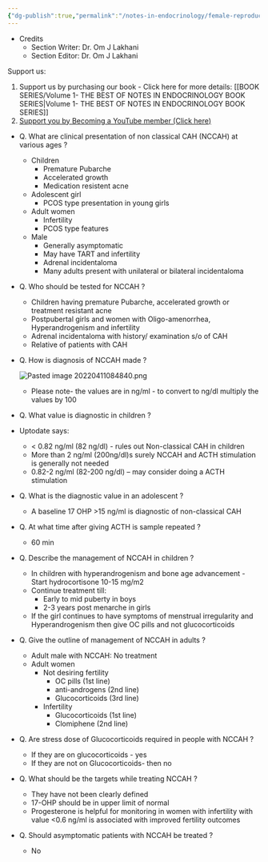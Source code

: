 ```yaml
---
{"dg-publish":true,"permalink":"/notes-in-endocrinology/female-reproductive-endocrinology/non-classical-cah/"}
---
```


- Credits
	- Section Writer: Dr. Om J Lakhani
	- Section Editor: Dr. Om J Lakhani

Support us:
1. Support us by purchasing our book - Click here for more details: [[BOOK SERIES/Volume 1- THE BEST OF NOTES IN ENDOCRINOLOGY BOOK SERIES\|Volume 1- THE BEST OF NOTES IN ENDOCRINOLOGY BOOK SERIES]]
2. [Support you by Becoming a YouTube member (Click here)](https://www.youtube.com/channel/UC6zQSf7dLDqfQOeM4mNUBTQ/join)
 


- Q. What are clinical presentation of non classical CAH (NCCAH) at various ages ? 
    - Children 
        - Premature Pubarche
        - Accelerated growth
        - Medication resistent acne 
    - Adolescent girl 
        - PCOS type presentation in young girls
    - Adult women 
        - Infertility
        - PCOS type features  
    - Male 
        - Generally asymptomatic
        - May have TART and infertility 
        - Adrenal incidentaloma
        - Many adults present with unilateral or bilateral incidentaloma 


- Q. Who should be tested for NCCAH ? 
    - Children having premature Pubarche, accelerated growth or treatment resistant acne
    - Postpubertal girls and women with Oligo-amenorrhea, Hyperandrogenism and infertility
    - Adrenal incidentaloma with history/ examination s/o of CAH 
    - Relative of patients with CAH 


- Q. How is diagnosis of NCCAH made ? 
    
	![Pasted image 20220411084840.png](/img/user/attachments/Pasted%20image%2020220411084840.png)
   
   
    - Please note- the values are in ng/ml - to convert to ng/dl multiply the values by 100


- Q. What value is diagnostic in children  ?
- Uptodate says:
    - < 0.82 ng/ml (82 ng/dl) - rules out Non-classical CAH in children
    - More than 2 ng/ml (200ng/dl)s surely NCCAH and ACTH stimulation is generally not needed 
    - 0.82-2 ng/ml (82-200 ng/dl) – may consider doing a ACTH stimulation 


- Q. What is the diagnostic value in an adolescent ?
    - A baseline 17 OHP >15 ng/ml is diagnostic of non-classical CAH


- Q. At what time after giving ACTH is sample repeated ? 
    - 60 min 


- Q. Describe the management of NCCAH in children ? 
    - In children with hyperandrogenism and bone age advancement  -Start hydrocortisone 10-15 mg/m2 
    - Continue treatment till:
        - Early to mid puberty in boys
        - 2-3 years post menarche in girls
    - If the girl continues to have symptoms of menstrual irregularity and Hyperandrogenism  then give OC pills and not glucocorticoids


- Q. Give the outline of management of NCCAH in adults ? 
    - Adult male with NCCAH:  No treatment
    - Adult women
        - Not desiring fertility 
            - OC pills  (1st line)
            - anti-androgens (2nd line) 
            - Glucocorticoids (3rd line)
        - Infertility 
            - Glucocorticoids (1st line) 
            - Clomiphene (2nd line) 


- Q. Are stress dose of Glucocorticoids required in people with NCCAH ? 
    - If they are on glucocorticoids - yes
    - If they are not on Glucocorticoids- then no 


- Q. What should be the targets while treating NCCAH ? 
    - They have not been clearly defined 
    - 17-OHP should be in upper limit of normal
    - Progesterone is helpful for monitoring in women with infertility with value <0.6 ng/ml is associated with improved fertility outcomes 


- Q. Should asymptomatic patients with NCCAH be treated ? 
    - No 
